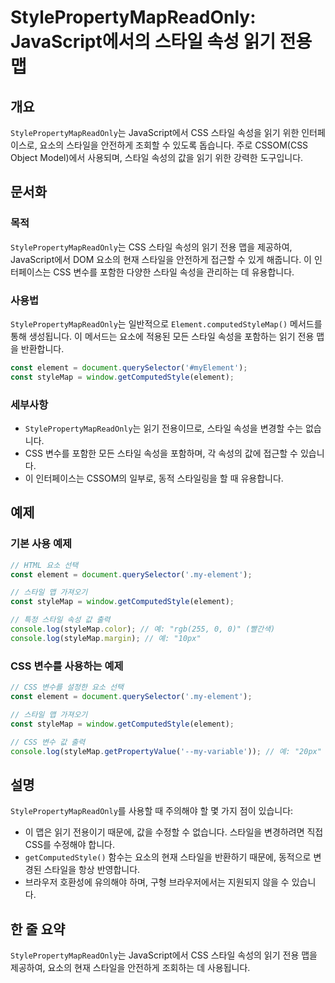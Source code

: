 <!--
Meta Description: # StylePropertyMapReadOnly: JavaScript에서의 스타일 속성 읽기 전용 맵 ## 개요 `StylePropertyMapReadOnly`는 JavaScript에서 CSS 스타일 속성을 읽기 위한 인터페이스로, 요소의 스타일을 안전하게 조회할 수 ...
Meta Keywords: 스타일, css, element, stylepropertymapreadonly, 스타일을
-->

# StylePropertyMapReadOnly: JavaScript에서의 스타일 속성 읽기 전용 맵

## 개요
`StylePropertyMapReadOnly`는 JavaScript에서 CSS 스타일 속성을 읽기 위한 인터페이스로, 요소의 스타일을 안전하게 조회할 수 있도록 돕습니다. 주로 CSSOM(CSS Object Model)에서 사용되며, 스타일 속성의 값을 읽기 위한 강력한 도구입니다.

## 문서화
### 목적
`StylePropertyMapReadOnly`는 CSS 스타일 속성의 읽기 전용 맵을 제공하여, JavaScript에서 DOM 요소의 현재 스타일을 안전하게 접근할 수 있게 해줍니다. 이 인터페이스는 CSS 변수를 포함한 다양한 스타일 속성을 관리하는 데 유용합니다.

### 사용법
`StylePropertyMapReadOnly`는 일반적으로 `Element.computedStyleMap()` 메서드를 통해 생성됩니다. 이 메서드는 요소에 적용된 모든 스타일 속성을 포함하는 읽기 전용 맵을 반환합니다.

```javascript
const element = document.querySelector('#myElement');
const styleMap = window.getComputedStyle(element);
```

### 세부사항
- `StylePropertyMapReadOnly`는 읽기 전용이므로, 스타일 속성을 변경할 수는 없습니다.
- CSS 변수를 포함한 모든 스타일 속성을 포함하며, 각 속성의 값에 접근할 수 있습니다.
- 이 인터페이스는 CSSOM의 일부로, 동적 스타일링을 할 때 유용합니다.

## 예제
### 기본 사용 예제
```javascript
// HTML 요소 선택
const element = document.querySelector('.my-element');

// 스타일 맵 가져오기
const styleMap = window.getComputedStyle(element);

// 특정 스타일 속성 값 출력
console.log(styleMap.color); // 예: "rgb(255, 0, 0)" (빨간색)
console.log(styleMap.margin); // 예: "10px"
```

### CSS 변수를 사용하는 예제
```javascript
// CSS 변수를 설정한 요소 선택
const element = document.querySelector('.my-element');

// 스타일 맵 가져오기
const styleMap = window.getComputedStyle(element);

// CSS 변수 값 출력
console.log(styleMap.getPropertyValue('--my-variable')); // 예: "20px"
```

## 설명
`StylePropertyMapReadOnly`를 사용할 때 주의해야 할 몇 가지 점이 있습니다:
- 이 맵은 읽기 전용이기 때문에, 값을 수정할 수 없습니다. 스타일을 변경하려면 직접 CSS를 수정해야 합니다.
- `getComputedStyle()` 함수는 요소의 현재 스타일을 반환하기 때문에, 동적으로 변경된 스타일을 항상 반영합니다.
- 브라우저 호환성에 유의해야 하며, 구형 브라우저에서는 지원되지 않을 수 있습니다.

## 한 줄 요약
`StylePropertyMapReadOnly`는 JavaScript에서 CSS 스타일 속성의 읽기 전용 맵을 제공하여, 요소의 현재 스타일을 안전하게 조회하는 데 사용됩니다.